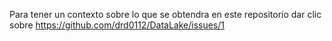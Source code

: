 Para tener un contexto sobre lo que se obtendra en este repositorio dar clic sobre 
https://github.com/drd0112/DataLake/issues/1
